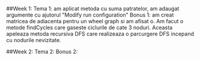 ##Week 1: 
Tema 1: am aplicat metoda cu suma patratelor, am adaugat argumente cu ajutorul "Modify run configuration"
Bonus 1: am creat matricea de adiacenta pentru un wheel graph si am afisat o. Am facut o metode findCycles care gaseste ciclurile de cate 3 
noduri. Aceasta apeleaza metoda recursiva DFS care realizeaza o parcurgere DFS incepand cu nodurile nevizitate. 

##Week 2:
Tema 2:
Bonus 2:
